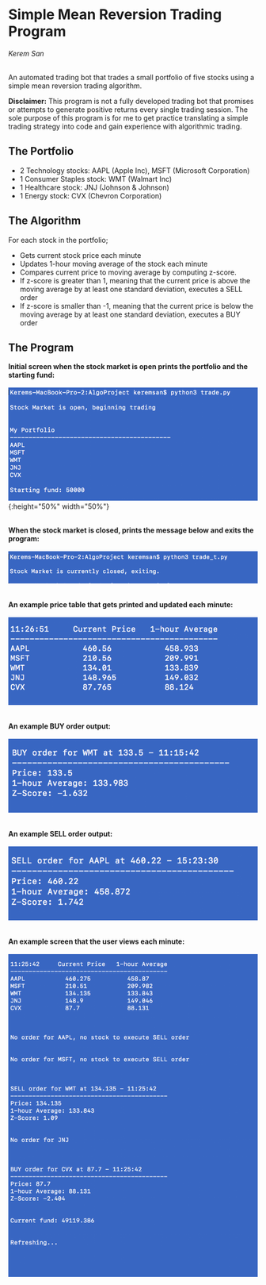 # Simple Mean Reversion Trading Program

*Kerem San* 
<br/><br/>

An automated trading bot that trades a small portfolio of five stocks using a simple mean reversion trading algorithm.

**Disclaimer:** This program is not a fully developed trading bot that 
promises or attempts to generate positive returns every single trading 
session. The sole purpose of this program is for me to get practice 
translating a simple trading strategy into code and gain experience 
with algorithmic trading.

## The Portfolio
- 2 Technology stocks: AAPL (Apple Inc), MSFT (Microsoft Corporation)
- 1 Consumer Staples stock: WMT (Walmart Inc)
- 1 Healthcare stock: JNJ (Johnson & Johnson)
- 1 Energy stock: CVX (Chevron Corporation)

## The Algorithm

For each stock in the portfolio;
- Gets current stock price each minute
- Updates 1-hour moving average of the stock each minute
- Compares current price to moving average by computing z-score.
- If z-score is greater than 1, meaning that the current price is above
  the moving average by at least one standard deviation, executes a SELL order
- If z-score is smaller than -1, meaning that the current price is below
  the moving average by at least one standard deviation, executes a BUY order

## The Program

**Initial screen when the stock market is open prints the portfolio and the starting fund:**
<br/><br/>
![Open](images/open.png){:height="50%" width="50%"}
<br/><br/>

**When the stock market is closed, prints the message below and exits the program:**
<br/><br/>
![Closed](images/closed.png)
<br/><br/>

**An example price table that gets printed and updated each minute:**
<br/><br/>
![Prices](images/price_table.png)
<br/><br/>

**An example BUY order output:**
<br/><br/>
![BUY](images/buy.png) 
<br/><br/>

**An example SELL order output:**
<br/><br/>
![SELL](images/sell.png) 
<br/><br/>

**An example screen that the user views each minute:**
<br/><br/>
![Screen](images/screen.png)






